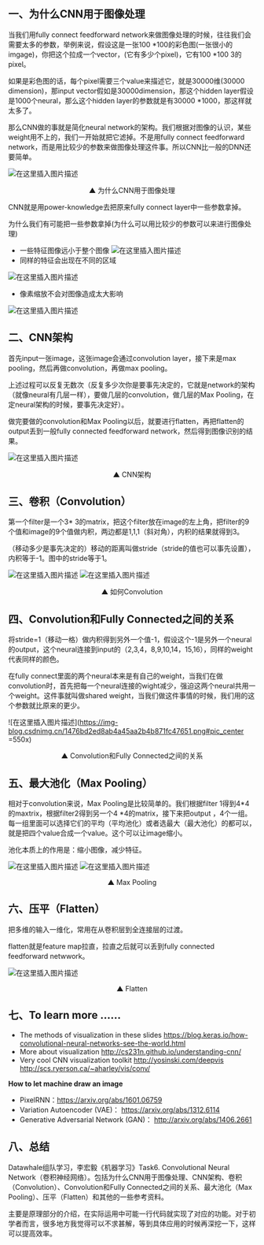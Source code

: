 ## 一、为什么CNN用于图像处理

当我们用fully connect feedforward network来做图像处理的时候，往往我们会需要太多的参数，举例来说，假设这是一张100 *100的彩色图(一张很小的imgage)，你把这个拉成一个vector，(它有多少个pixel)，它有100 *100 3的pixel。

如果是彩色图的话，每个pixel需要三个value来描述它，就是30000维(30000 dimension)，那input vector假如是30000dimension，那这个hidden layer假设是1000个neural，那么这个hidden layer的参数就是有30000 *1000，那这样就太多了。

那么CNN做的事就是简化neural network的架构。我们根据对图像的认识，某些weight用不上的，我们一开始就把它滤掉。不是用fully connect feedforward network，而是用比较少的参数来做图像处理这件事。所以CNN比一般的DNN还要简单。

![在这里插入图片描述](https://img-blog.csdnimg.cn/c885ff95381b44329d9e6e2f52e216ad.png)
<p align="center">▲ 为什么CNN用于图像处理 </center>

CNN就是用power-knowledge去把原来fully connect layer中一些参数拿掉。

为什么我们有可能把一些参数拿掉(为什么可以用比较少的参数可以来进行图像处理)

- 一些特征图像远小于整个图像
![在这里插入图片描述](https://img-blog.csdnimg.cn/dc02d20c55824dd08a4ba206dea628d4.png)
- 同样的特征会出现在不同的区域

![在这里插入图片描述](https://img-blog.csdnimg.cn/67897a49805a42c59d355228e25440dd.png)

- 像素缩放不会对图像造成太大影响

![在这里插入图片描述](https://img-blog.csdnimg.cn/6d42d7fbb24048459734529743314180.png)
 
## 二、CNN架构
首先input一张image，这张image会通过convolution layer，接下来是max pooling，然后再做convolution，再做max pooling。

上述过程可以反复无数次（反复多少次你是要事先决定的，它就是network的架构（就像neural有几层一样），要做几层的convolution，做几层的Max Pooling，在定neural架构的时候，要事先决定好）。

做完要做的convolution和Max Pooling以后，就要进行flatten，再把flatten的output丢到一般fully connected feedforward network，然后得到图像识别的结果。

![在这里插入图片描述](https://img-blog.csdnimg.cn/5a732df244594acb9bc3a27f5ff9e9a9.png)
<p align="center">▲ CNN架构 </center>

## 三、卷积（Convolution）

第一个filter是一个3* 3的matrix，把这个filter放在image的左上角，把filter的9个值和image的9个值做内积，两边都是1,1,1（斜对角），内积的结果就得到3。

（移动多少是事先决定的）移动的距离叫做stride（stride的值也可以事先设置），内积等于-1。图中的stride等于1。

![在这里插入图片描述](https://img-blog.csdnimg.cn/9973510fcb4c4838bfd7f477f5d6edc6.png)
![在这里插入图片描述](https://img-blog.csdnimg.cn/31e71a22a76b41ca950493ef39c57d4f.png)

<p align="center">▲ 如何Convolution </center>


## 四、Convolution和Fully Connected之间的关系
将stride=1（移动一格）做内积得到另外一个值-1，假设这个-1是另外一个neural的output，这个neural连接到input的（2,3,4，8,9,10,14，15,16），同样的weight代表同样的颜色。

在fully connect里面的两个neural本来是有自己的weight，当我们在做convolution时，首先把每一个neural连接的wight减少，强迫这两个neural共用一个weight。这件事就叫做shared weight，当我们做这件事情的时候，我们用的这个参数就比原来的更少。

![在这里插入图片描述](https://img-blog.csdnimg.cn/1476bd2ed8ab4a45aa2b4b871fc47651.png#pic_center =550x)
<center>▲ Convolution和Fully Connected之间的关系 </center>

## 五、最大池化（Max Pooling）
相对于convolution来说，Max Pooling是比较简单的。我们根据filter 1得到4*4的maxtrix，根据filter2得到另一个4 *4的matrix，接下来把output ，4个一组。每一组里面可以选择它们的平均（平均池化）或者选最大（最大池化）的都可以，就是把四个value合成一个value。这个可以让image缩小。

池化本质上的作用是：缩小图像，减少特征。

![在这里插入图片描述](https://img-blog.csdnimg.cn/c41db83d336844a59aee1a9d69fb8134.png)
![在这里插入图片描述](https://img-blog.csdnimg.cn/97c5ec93daf94c66850241e59c822552.png)
<p align="center">▲ Max Pooling </center>

## 六、压平（Flatten）
把多维的输入一维化，常用在从卷积层到全连接层的过渡。

flatten就是feature map拉直，拉直之后就可以丢到fully connected feedforward netwwork。

![在这里插入图片描述](https://img-blog.csdnimg.cn/b5fe136d2edd486c9ac33c162b109bb4.png)
<p align="center">▲ Flatten </center>

## 七、To learn more ......
- The methods of visualization in these slides
https://blog.keras.io/how-convolutional-neural-networks-see-the-world.html
- More about visualization
 http://cs231n.github.io/understanding-cnn/
 - Very cool CNN visualization toolkit
 http://yosinski.com/deepvis
http://scs.ryerson.ca/~aharley/vis/conv/

 **How to let machine draw an image**
 - PixelRNN：https://arxiv.org/abs/1601.06759
- Variation Autoencoder (VAE)： https://arxiv.org/abs/1312.6114
 - Generative Adversarial Network (GAN)： http://arxiv.org/abs/1406.2661

## 八、总结
Datawhale组队学习，李宏毅《机器学习》Task6. Convolutional Neural Network（卷积神经网络）。包括为什么CNN用于图像处理、CNN架构、卷积（Convolution）、Convolution和Fully Connected之间的关系、最大池化（Max Pooling）、压平（Flatten）和其他的一些参考资料。

主要是原理部分的介绍，在实际运用中可能一行代码就实现了对应的功能。对于初学者而言，很多地方我觉得可以不求甚解，等到具体应用的时候再深挖一下，这样可以提高效率。
